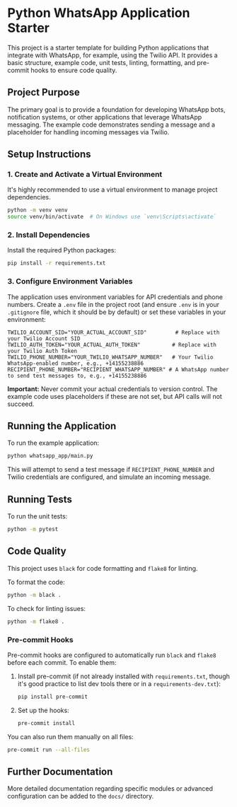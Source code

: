 # Python WhatsApp Application Starter

This project is a starter template for building Python applications that integrate with WhatsApp, for example, using the Twilio API. It provides a basic structure, example code, unit tests, linting, formatting, and pre-commit hooks to ensure code quality.

## Project Purpose

The primary goal is to provide a foundation for developing WhatsApp bots, notification systems, or other applications that leverage WhatsApp messaging. The example code demonstrates sending a message and a placeholder for handling incoming messages via Twilio.

## Setup Instructions

### 1. Create and Activate a Virtual Environment
It's highly recommended to use a virtual environment to manage project dependencies.
```bash
python -m venv venv
source venv/bin/activate  # On Windows use `venv\Scripts\activate`
```

### 2. Install Dependencies
Install the required Python packages:
```bash
pip install -r requirements.txt
```

### 3. Configure Environment Variables
The application uses environment variables for API credentials and phone numbers. Create a `.env` file in the project root (and ensure `.env` is in your `.gitignore` file, which it should be by default) or set these variables in your environment:

```env
TWILIO_ACCOUNT_SID="YOUR_ACTUAL_ACCOUNT_SID"         # Replace with your Twilio Account SID
TWILIO_AUTH_TOKEN="YOUR_ACTUAL_AUTH_TOKEN"          # Replace with your Twilio Auth Token
TWILIO_PHONE_NUMBER="YOUR_TWILIO_WHATSAPP_NUMBER"   # Your Twilio WhatsApp-enabled number, e.g., +14155238886
RECIPIENT_PHONE_NUMBER="RECIPIENT_WHATSAPP_NUMBER" # A WhatsApp number to send test messages to, e.g., +14155238886
```
**Important:** Never commit your actual credentials to version control. The example code uses placeholders if these are not set, but API calls will not succeed.

## Running the Application
To run the example application:
```bash
python whatsapp_app/main.py
```
This will attempt to send a test message if `RECIPIENT_PHONE_NUMBER` and Twilio credentials are configured, and simulate an incoming message.

## Running Tests
To run the unit tests:
```bash
python -m pytest
```

## Code Quality

This project uses `black` for code formatting and `flake8` for linting.

To format the code:
```bash
python -m black .
```

To check for linting issues:
```bash
python -m flake8 .
```

### Pre-commit Hooks
Pre-commit hooks are configured to automatically run `black` and `flake8` before each commit. To enable them:
1. Install pre-commit (if not already installed with `requirements.txt`, though it's good practice to list dev tools there or in a `requirements-dev.txt`):
   ```bash
   pip install pre-commit
   ```
2. Set up the hooks:
   ```bash
   pre-commit install
   ```
You can also run them manually on all files:
```bash
pre-commit run --all-files
```

## Further Documentation
More detailed documentation regarding specific modules or advanced configuration can be added to the `docs/` directory.
